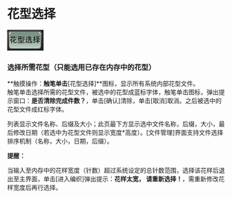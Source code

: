 # 花型选择

![](../.gitbook/assets/b3%20%281%29.PNG)

### 选择所需花型（只能选用已存在内存中的花型）

**触摸操作：**触笔单击**\[花型选择\]**图标，显示所有系统内部花型文件。  
触笔单击选择所需的花型文件，被选中的花型成蓝标字体，触笔单击图标，弹出提示窗口：**是否清除完成件数？**，单击\[确认\]清除，单击\[取消\]取消。之后被选中的花型文件成红标字体。

列表显示文件名称、后缀及大小；此页最下方显示选中文件名称，后缀，大小，最后修改日期（若选中为花型文件则显示宽度\*高度）。\[文件管理\]界面支持文件选择排序机制（名称，大小，日期，后缀）。

**提醒：**

当输入至内存中的花样宽度（针数）超过系统设定的总针数范围，选择该花样后退出至主界面，单击\[进入编织\]弹出提示：**花样太宽， 请重新选择！**，需重新修改花样宽度后再行选择。

